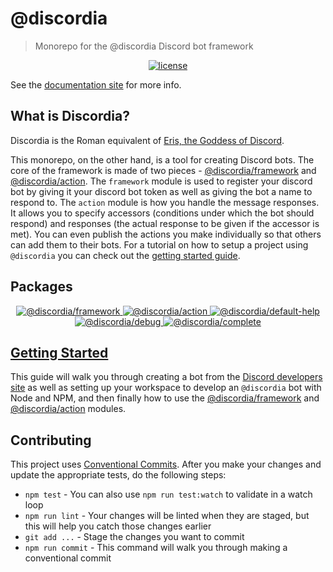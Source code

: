 # @discordia
> Monorepo for the @discordia Discord bot framework


<p align="center">
  <a href="https://github.com/mfasman95/discordia/blob/master/LICENSE">
    <img alt="license" src="https://img.shields.io/github/license/mfasman95/discordia">
  </a>
</p>

See the [documentation site](https://mfasman95.github.io/discordia/) for more info.

## What is Discordia?
Discordia is the Roman equivalent of [Eris, the Goddess of Discord](https://en.wikipedia.org/wiki/Eris_(mythology)).

This monorepo, on the other hand, is a tool for creating Discord bots. The core of the framework is made of two pieces - [@discordia/framework](https://mfasman95.github.io/discordia/framework) and [@discordia/action](https://mfasman95.github.io/discordia/action). The `framework` module is used to register your discord bot by giving it your discord bot token as well as giving the bot a name to respond to. The `action` module is how you handle the message responses. It allows you to specify accessors (conditions under which the bot should respond) and responses (the actual response to be given if the accessor is met). You can even publish the actions you make individually so that others can add them to their bots. For a tutorial on how to setup a project using `@discordia` you can check out the [getting started guide](https://mfasman95.github.io/discordia/gs_setup_your_bot).

## Packages
<p align="center">
  <a href="https://www.npmjs.com/package/@discordia/framework">
    <img alt="@discordia/framework" src="https://img.shields.io/npm/v/@discordia/framework?label=%40discordia%2Fframework">
  </a>
  <a href="https://www.npmjs.com/package/@discordia/action">
    <img alt="@discordia/action" src="https://img.shields.io/npm/v/@discordia/action?label=%40discordia%2Faction">
  </a>
  <a href="https://www.npmjs.com/package/@discordia/default-help">
    <img alt="@discordia/default-help" src="https://img.shields.io/npm/v/@discordia/default-help?label=%40discordia%2Fdefault-help">
  </a>
  <a href="https://www.npmjs.com/package/@discordia/debug">
    <img alt="@discordia/debug" src="https://img.shields.io/npm/v/@discordia/debug?label=%40discordia%2Fdebug">
  </a>
  <a href="https://www.npmjs.com/package/@discordia/complete">
    <img alt="@discordia/complete" src="https://img.shields.io/npm/v/@discordia/complete?label=%40discordia%2Fcomplete">
  </a>
</p>

## [Getting Started](https://mfasman95.github.io/discordia/gs_setup_your_bot)
This guide will walk you through creating a bot from the [Discord developers site](http://discordapp.com/developers/) as well as setting up your workspace to develop an `@discordia` bot with Node and NPM, and then finally how to use the [@discordia/framework](https://mfasman95.github.io/discordia/framework) and [@discordia/action](https://mfasman95.github.io/discordia/action) modules.

## Contributing
This project uses [Conventional Commits](https://www.conventionalcommits.org/en/v1.0.0/). After you make your changes and update the appropriate tests, do the following steps:

- `npm test` - You can also use `npm run test:watch` to validate in a watch loop
- `npm run lint` - Your changes will be linted when they are staged, but this will help you catch those changes earlier
- `git add ...` - Stage the changes you want to commit
- `npm run commit` - This command will walk you through making a conventional commit
